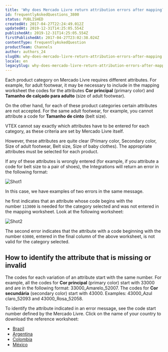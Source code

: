 ```yaml
---
title: 'Why does Mercado Livre return attribution errors after mapping?'
id: frequentlyAskedQuestions_3800
status: PUBLISHED
createdAt: 2017-04-27T22:24:49.012Z
updatedAt: 2019-12-31T14:25:05.554Z
publishedAt: 2019-12-31T14:25:05.554Z
firstPublishedAt: 2017-04-27T23:02:38.024Z
contentType: frequentlyAskedQuestion
productTeam: Channels
author: authors_24
slugEN: why-does-mercado-livre-return-attribution-errors-after-mapping
locale: en
legacySlug: why-does-mercado-livre-return-attribution-errors-after-mapping
---
```


Each product category on Mercado Livre requires different attributes. For example, for adult footwear, it may be necessary to include in the mapping worksheet the codes for the attributes **Cor principal** (primary color) and **Tamanho de calçado para adulto** (size of adult footwear).

On the other hand, for each of these product categories certain attributes are not accepted. For the same adult footwear, for example, you cannot attribute a code for **Tamanho de cinto** (belt size).

VTEX cannot say exactly which attributes have to be entered for each category, as these criteria are set by Mercado Livre itself. 

However, these attributes are quite clear (Primary color, Secondary color, Size of adult footwear, Belt size, Size of baby clothes). The appropriate attributes must be selected for each product.

If any of these attributes is wrongly entered (for example, if you attribute a code for belt size to a pair of shoes), the Integrations will return an error in the following format:

![Shot1](https://cdn.statically.io/gh/vtexdocs/help-center-content/refs/heads/main/docs/en/faq/channels/why-does-mercado-livre-return-attribution-errors-after-mapping_1.jpg)

In this case, we have examples of two errors in the same message.

he first indicates that an attribute whose code begins with the number `113000` is needed for the category selected and was not entered in the mapping worksheet. Look at the following worksheet:

![Shot2](https://cdn.statically.io/gh/vtexdocs/help-center-content/refs/heads/main/docs/en/faq/channels/why-does-mercado-livre-return-attribution-errors-after-mapping_2.png)

The second error indicates that the attribute with a code beginning with the number `63000`, entered in the final column of the above worksheet, is not valid for the category selected.

## How to identify the attribute that is missing or invalid

The codes for each variation of an attribute start with the same number. For example, all the codes for **Cor principal** (primary color) start with 33000 and are in the following format: 33000_Amarelo_52007. The codes for **Cor secundária** (secondary color) start with 43000. Examples: 43000_Azul claro_52093 and 43000_Rosa_52058.

To identify the attribute indicated in an error message, see the code start number defined by the Mercado Livre. Click on the name of your country to download the reference worksheet:

- [Brazil](https://cdn.statically.io/gh/vtexdocs/help-center-content/files-migration-script/docs/en/faq/channels/Brasil.zip)
- [Argentina](https://cdn.statically.io/gh/vtexdocs/help-center-content/files-migration-script/docs/en/faq/channels/Argentina.rar)
- [Colombia](https://cdn.statically.io/gh/vtexdocs/help-center-content/files-migration-script/docs/en/faq/channels/Colombia.rar)
- [México](https://cdn.statically.io/gh/vtexdocs/help-center-content/files-migration-script/docs/en/faq/channels/Mexico.rar)
